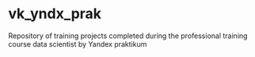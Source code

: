 # vk_yndx_prak
Repository of training projects completed during the professional training course data scientist by Yandex praktikum
